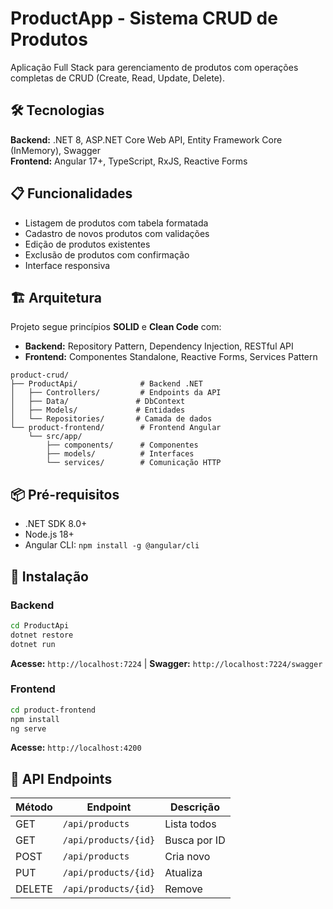 # ProductApp - Sistema CRUD de Produtos

Aplicação Full Stack para gerenciamento de produtos com operações completas de CRUD (Create, Read, Update, Delete).

## 🛠️ Tecnologias

**Backend:** .NET 8, ASP.NET Core Web API, Entity Framework Core (InMemory), Swagger  
**Frontend:** Angular 17+, TypeScript, RxJS, Reactive Forms

## 📋 Funcionalidades

- Listagem de produtos com tabela formatada
- Cadastro de novos produtos com validações
- Edição de produtos existentes
- Exclusão de produtos com confirmação
- Interface responsiva

## 🏗️ Arquitetura

Projeto segue princípios **SOLID** e **Clean Code** com:
- **Backend:** Repository Pattern, Dependency Injection, RESTful API
- **Frontend:** Componentes Standalone, Reactive Forms, Services Pattern

```
product-crud/
├── ProductApi/              # Backend .NET
│   ├── Controllers/         # Endpoints da API
│   ├── Data/               # DbContext
│   ├── Models/             # Entidades
│   └── Repositories/       # Camada de dados
└── product-frontend/        # Frontend Angular
    └── src/app/
        ├── components/      # Componentes
        ├── models/          # Interfaces
        └── services/        # Comunicação HTTP
```

## 📦 Pré-requisitos

- .NET SDK 8.0+
- Node.js 18+
- Angular CLI: `npm install -g @angular/cli`

## 🚀 Instalação

### Backend
```bash
cd ProductApi
dotnet restore
dotnet run
```
**Acesse:** `http://localhost:7224` | **Swagger:** `http://localhost:7224/swagger`

### Frontend
```bash
cd product-frontend
npm install
ng serve
```
**Acesse:** `http://localhost:4200`

## 📡 API Endpoints

| Método | Endpoint | Descrição |
|--------|----------|-----------|
| GET | `/api/products` | Lista todos |
| GET | `/api/products/{id}` | Busca por ID |
| POST | `/api/products` | Cria novo |
| PUT | `/api/products/{id}` | Atualiza |
| DELETE | `/api/products/{id}` | Remove |
